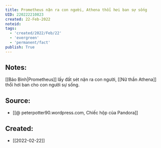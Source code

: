 ```yaml
---
title: Prometheus nặn ra con người, Athena thổi hơi ban sự sống
UID: 220222210823
created: 22-Feb-2022
noteid:
tags:
  - 'created/2022/Feb/22'
  - 'evergreen'
  - 'permanent/fact'
publish: True
---
```

## Notes:
[[Bảo Bình|Prometheus]] lấy đất sét nặn ra con người, [[Nữ thần Athena]] thổi hơi ban cho con người sự sống.

## Source:
- [[@ peterpotter90.wordpress.com, Chiếc hộp của Pandora]]





## Created:
- [[2022-02-22]]
